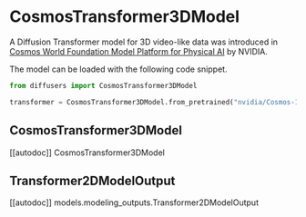<!-- Copyright 2025 The HuggingFace Team. All rights reserved.

Licensed under the Apache License, Version 2.0 (the "License"); you may not use this file except in compliance with
the License. You may obtain a copy of the License at

http://www.apache.org/licenses/LICENSE-2.0

Unless required by applicable law or agreed to in writing, software distributed under the License is distributed on
an "AS IS" BASIS, WITHOUT WARRANTIES OR CONDITIONS OF ANY KIND, either express or implied. See the License for the
specific language governing permissions and limitations under the License. -->

# CosmosTransformer3DModel

A Diffusion Transformer model for 3D video-like data was introduced in [Cosmos World Foundation Model Platform for Physical AI](https://huggingface.co/papers/2501.03575) by NVIDIA.

The model can be loaded with the following code snippet.

```python
from diffusers import CosmosTransformer3DModel

transformer = CosmosTransformer3DModel.from_pretrained("nvidia/Cosmos-1.0-Diffusion-7B-Text2World", subfolder="transformer", torch_dtype=torch.bfloat16)
```

## CosmosTransformer3DModel

[[autodoc]] CosmosTransformer3DModel

## Transformer2DModelOutput

[[autodoc]] models.modeling_outputs.Transformer2DModelOutput
